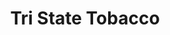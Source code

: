 ---
title: "Tri State Tobacco"
url: /matamoras/tri-state-tobacco-pennsylvania-avenue/
shop: tobacco
---